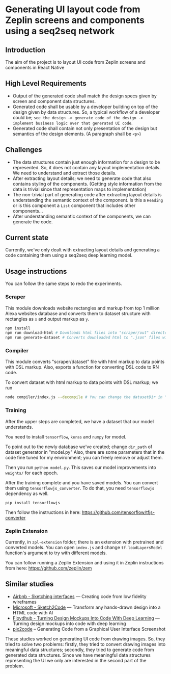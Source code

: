 # Generating UI layout code from Zeplin screens and components using a seq2seq network
## Introduction
The aim of the project is to layout UI code from Zeplin screens and components in React Native

## High Level Requirements
* Output of the generated code shall match the design specs given by screen and component data structures.
* Generated code shall be usable by a developer building on top of the design given by data structures. So, a typical workflow of a developer could be; `see the design -> generate code of the design -> implement business logic over that generated UI code`.
* Generated code shall contain not only presentation of the design but semantics of the design elements. (A paragraph shall be `<p>`)

## Challenges
* The data structures contain just enough information for a design to be represented. So, it does not contain any layout implementation details. We need to understand and extract those details.
* After extracting layout details; we need to generate code that also contains styling of the components. (Getting style information from the data is trivial since that representation maps to implementation)
* The non-trivial part of generating code after extracting layout details is understanding the semantic context of the component. Is this a `Heading` or is this component a `List` component that includes other components…
* After understanding semantic context of the components, we can generate the code.

## Current state
Currently, we've only dealt with extracting layout details and generating a code containing them using a seq2seq deep learning model.

## Usage instructions
You can follow the same steps to redo the experiments.

### Scraper
This module downloads website rectangles and markup from top 1 million Alexa websites database and converts them to dataset structure with rectangles as `x` and output markup as `y`.

```sh
npm install
npm run download-html # Downloads html files into "scraper/out" directory
npm run generate-dataset # Converts downloaded html to ".json" files with dataset file structure.
```

### Compiler
This module converts "scraper/dataset" file with html markup to data points with DSL markup. Also, exports a function for converting DSL code to RN code.

To convert dataset with html markup to data points with DSL markup; we run
```sh
node compiler/index.js --decompile # You can change the datasetDir in "compiler/index.js" to point another folder
```

### Training
After the upper steps are completed, we have a dataset that our model understands.

You need to install `tensorflow`, `keras` and `numpy` for model.

To point out to the newly database we've created; change `dir_path` of dataset generator in "model.py"
Also, there are some parameters that in the code fine tuned for my environment; you can freely remove or adjust them.

Then you run `python model.py`. This saves our model improvements into `weights/` for each epoch.

After the training complete and you have saved models. You can convert them using `tensorflowjs_converter`. To do that, you need `tensorflowjs` dependency as well.
```
pip install tensorflowjs
```

Then follow the instructions in here: https://github.com/tensorflow/tfjs-converter

### Zeplin Extension
Currently, in `zpl-extension` folder; there is an extension with pretrained and converted models. You can open `index.js` and change `tf.loadLayersModel` function's argument to try with different models.

You can follow running a Zeplin Extension and using it in Zeplin instructions from here: https://github.com/zeplin/zem

## Similar studies
* [Airbnb - Sketching interfaces](https://airbnb.design/sketching-interfaces/) — Creating code from low fidelity wireframes
* [Microsoft - Sketch2Code](https://sketch2code.azurewebsites.net/) — Transform any hands-drawn design into a HTML code with AI
* [Floydhub - Turning Design Mockups Into Code With Deep Learning](https://blog.floydhub.com/turning-design-mockups-into-code-with-deep-learning/) — Turning design mockups into code with deep learning
* [pix2code](https://github.com/tonybeltramelli/pix2code) – Generating Code from a Graphical User Interface Screenshot

These studies worked on generating UI code from drawing images. So, they tried to solve two problems: firstly, they tried to convert drawing images into meaningful data structures; secondly, they tried to generate code from generated data structures. Since we have meaningful data structures representing the UI we only are interested in the second part of the problem.
